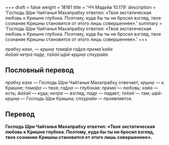 +++
draft = false
weight = 18161
title = 'ЧЧ Мадхйа 10.179'
description = 'Господь Шри Чайтанья Махапрабху ответил: «Твоя экстатическая любовь к Кришне глубока. Поэтому, куда бы ты ни бросил взгляд, твое сознание Кришны становится от этого лишь совершеннее».'
summary = 'Господь Шри Чайтанья Махапрабху ответил: «Твоя экстатическая любовь к Кришне глубока. Поэтому, куда бы ты ни бросил взгляд, твое сознание Кришны становится от этого лишь совершеннее».'
+++

_прабху кахе, — кр̣шн̣е тома̄ра га̄д̣ха према̄ хайа  
йа̄ха̄н̇ нетра пад̣е, та̄ха̄н̇ ш́рӣ-кр̣шн̣а спхурайа_

## Пословный перевод

_прабху_ _кахе_ — Господь Шри Чайтанья Махапрабху отвечает; _кр̣шн̣е_ — к Кришне; _тома̄ра_ — твоя; _га̄д̣ха_ — глубокая; _према̄_ — любовь; _хайа_ — есть; _йа̄ха̄н̇_ — куда; _нетра_ — взгляд; _пад̣е_ — падает; _та̄ха̄н̇_ — там; _ш́рӣ_\-_кр̣шн̣а_ — Господь Шри Кришна; _спхурайа_ — проявляется.

## Перевод

**Господь Шри Чайтанья Махапрабху ответил: «Твоя экстатическая любовь к Кришне глубока. Поэтому, куда бы ты ни бросил взгляд, твое сознание Кришны становится от этого лишь совершеннее».**
